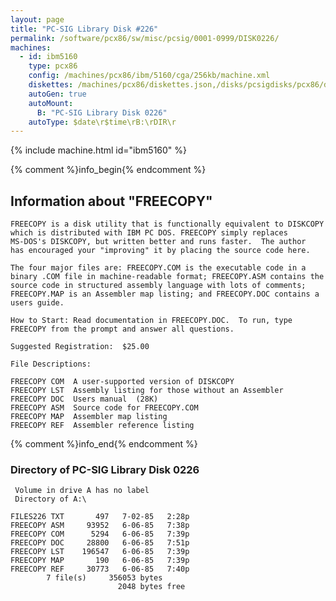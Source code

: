 ```yaml
---
layout: page
title: "PC-SIG Library Disk #226"
permalink: /software/pcx86/sw/misc/pcsig/0001-0999/DISK0226/
machines:
  - id: ibm5160
    type: pcx86
    config: /machines/pcx86/ibm/5160/cga/256kb/machine.xml
    diskettes: /machines/pcx86/diskettes.json,/disks/pcsigdisks/pcx86/diskettes.json
    autoGen: true
    autoMount:
      B: "PC-SIG Library Disk 0226"
    autoType: $date\r$time\rB:\rDIR\r
---
```


{% include machine.html id="ibm5160" %}

{% comment %}info_begin{% endcomment %}

## Information about "FREECOPY"

    FREECOPY is a disk utility that is functionally equivalent to DISKCOPY
    which is distributed with IBM PC DOS. FREECOPY simply replaces
    MS-DOS's DISKCOPY, but written better and runs faster.  The author
    has encouraged your "improving" it by placing the source code here.
    
    The four major files are: FREECOPY.COM is the executable code in a
    binary .COM file in machine-readable format; FREECOPY.ASM contains the
    source code in structured assembly language with lots of comments;
    FREECOPY.MAP is an Assembler map listing; and FREECOPY.DOC contains a
    users guide.
    
    How to Start: Read documentation in FREECOPY.DOC.  To run, type
    FREECOPY from the prompt and answer all questions.
    
    Suggested Registration:  $25.00
    
    File Descriptions:
    
    FREECOPY COM  A user-supported version of DISKCOPY
    FREECOPY LST  Assembly listing for those without an Assembler
    FREECOPY DOC  Users manual  (28K)
    FREECOPY ASM  Source code for FREECOPY.COM
    FREECOPY MAP  Assembler map listing
    FREECOPY REF  Assembler reference listing
{% comment %}info_end{% endcomment %}


### Directory of PC-SIG Library Disk 0226

     Volume in drive A has no label
     Directory of A:\

    FILES226 TXT       497   7-02-85   2:28p
    FREECOPY ASM     93952   6-06-85   7:38p
    FREECOPY COM      5294   6-06-85   7:39p
    FREECOPY DOC     28800   6-06-85   7:51p
    FREECOPY LST    196547   6-06-85   7:39p
    FREECOPY MAP       190   6-06-85   7:39p
    FREECOPY REF     30773   6-06-85   7:40p
            7 file(s)     356053 bytes
                            2048 bytes free
